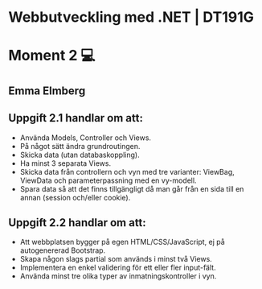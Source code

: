 # Webbutveckling med .NET | DT191G
# Moment 2 :computer:
## Emma Elmberg

## Uppgift 2.1 handlar om att:
- Använda Models, Controller och Views.
- På något sätt ändra grundroutingen.
- Skicka data (utan databaskoppling).
- Ha minst 3 separata Views.
- Skicka data från controllern och vyn med tre varianter: ViewBag, ViewData och parameterpassning med en vy-modell.
- Spara data så att det finns tillgängligt då man går från en sida till
en annan (session och/eller cookie).

## Uppgift 2.2 handlar om att:
- Att webbplatsen bygger på egen HTML/CSS/JavaScript, ej på autogenererad Bootstrap.
- Skapa någon slags partial som används i minst två Views.
- Implementera en enkel validering för ett eller fler input-fält.
- Använda minst tre olika typer av inmatningskontroller i vyn.
